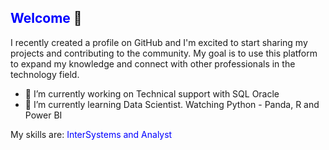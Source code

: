 ## <span style="color:blue">Welcome</span> 👋

I recently created a profile on GitHub and I'm excited to start sharing my projects and contributing to the community.
My goal is to use this platform to expand my knowledge and connect with other professionals in the technology field.

- 🔭 I’m currently working on Technical support with SQL Oracle
- 🌱 I’m currently learning Data Scientist. Watching Python - Panda, R and Power BI

My skills are:
<span style="color:blue">InterSystems and Analyst</span>

<!--
**prado-savio/prado-savio** is a ✨ _special_ ✨ repository because its `README.md` (this file) appears on your GitHub profile.

Here are some ideas to get you started:

- 🔭 I’m currently working on ...
- 🌱 I’m currently learning ...
- 👯 I’m looking to collaborate on ...
- 🤔 I’m looking for help with ...
- 💬 Ask me about ...
- 📫 How to reach me: ...
- 😄 Pronouns: ...
- ⚡ Fun fact: ...
-->
